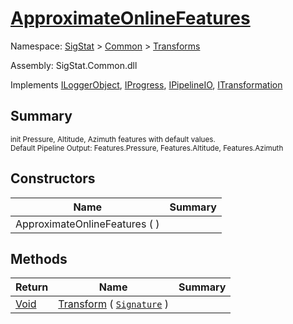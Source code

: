 # [ApproximateOnlineFeatures](./ApproximateOnlineFeatures.md)

Namespace: [SigStat]() > [Common](./../README.md) > [Transforms](./README.md)

Assembly: SigStat.Common.dll

Implements [ILoggerObject](./../ILoggerObject.md), [IProgress](./../Helpers/IProgress.md), [IPipelineIO](./../Pipeline/IPipelineIO.md), [ITransformation](./../ITransformation.md)

## Summary
<sub>init Pressure, Altitude, Azimuth features with default values.  <br>Default Pipeline Output: Features.Pressure, Features.Altitude, Features.Azimuth</sub>

## Constructors

| Name | Summary | 
| --- | --- | 
| ApproximateOnlineFeatures (  ) |  | 


## Methods

| Return | Name | Summary | 
| --- | --- | --- | 
| [Void](https://docs.microsoft.com/en-us/dotnet/api/System.Void) | [Transform](./Methods/ApproximateOnlineFeatures-100663548.md) ( [`Signature`](./../Signature.md) ) |  | 


